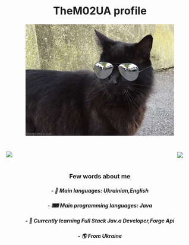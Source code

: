 <h1 align="center">TheM02UA profile</h1>
<p align="center">
<img width="400" src="cat.gif" alt="cat"/>
</p>

<h1 align="center"> </h1>

<a href="https://github.com/TheM02UA">
  <img align="left" width="460" src="https://github-readme-stats.vercel.app/api?username=TheM02UA&show_icons=true&theme=apprentice" />
</a>

<a href="https://github.com/TheM02UA">
  <img align="center" width="330" src="https://github-readme-stats.vercel.app/api/top-langs/?username=TheM02UA&theme=apprentice" />
</a>

<h1 align="center"> </h1>

<h3 align="center"> Few words about me </h3>
<h5 align="center"> - 💬 Main languages: Ukrainian,English </h5>
<h5 align="center"> - ⌨ Main programming languages: Java </h5>
<h5 align="center"> - 🌱 Currently learning Full Stack Jav.a Developer,Forge Api </h5>
<h5 align="center"> - 🌎 From Ukraine </h5>

<h1 align="center"> </h1>
